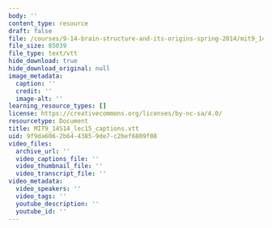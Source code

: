 ```yaml
---
body: ''
content_type: resource
draft: false
file: /courses/9-14-brain-structure-and-its-origins-spring-2014/mit9_14s14_lec15_captions.vtt
file_size: 85039
file_type: text/vtt
hide_download: true
hide_download_original: null
image_metadata:
  caption: ''
  credit: ''
  image-alt: ''
learning_resource_types: []
license: https://creativecommons.org/licenses/by-nc-sa/4.0/
resourcetype: Document
title: MIT9_14S14_lec15_captions.vtt
uid: 9f9da606-2b64-4385-9de7-c2bef6809f08
video_files:
  archive_url: ''
  video_captions_file: ''
  video_thumbnail_file: ''
  video_transcript_file: ''
video_metadata:
  video_speakers: ''
  video_tags: ''
  youtube_description: ''
  youtube_id: ''
---
```

